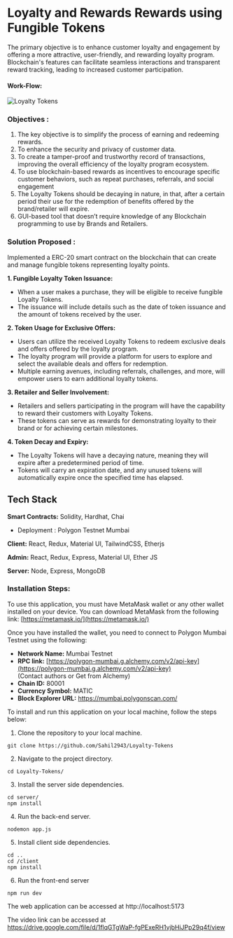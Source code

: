 # Loyalty and Rewards Rewards using Fungible Tokens

The primary objective is to enhance customer loyalty and engagement by offering a more attractive, user-friendly, and rewarding loyalty program. Blockchain's features can facilitate seamless interactions and transparent reward tracking, leading to increased customer participation.

#### Work-Flow: 

![Loyalty Tokens](https://drive.google.com/file/d/1dqcNEcHGevirUViuvCZtEdW_Xox597bs/view?usp=sharing)

### Objectives :

1. The key objective is to simplify the process of earning and redeeming rewards.
2. To enhance the security and privacy of customer data.
3. To create a tamper-proof and trustworthy record of transactions, improving the overall efficiency of the loyalty program ecosystem.
4. To use blockchain-based rewards as incentives to encourage specific customer behaviors, such as repeat purchases, referrals, and social engagement
5. The Loyalty Tokens should be decaying in nature, in that, after a certain period their use for the redemption of benefits offered by the brand/retailer will expire.
6. GUI-based tool that doesn’t require knowledge of any Blockchain programming to use by Brands and Retailers.

### Solution Proposed :

Implemented a ERC-20 smart contract on the blockchain that can create and manage fungible tokens representing loyalty points.

**1. Fungible Loyalty Token Issuance:**
- When a user makes a purchase, they will be eligible to receive fungible Loyalty Tokens.
- The issuance will include details such as the date of token issuance and the amount of tokens received by the user.

**2. Token Usage for Exclusive Offers:**
- Users can utilize the received Loyalty Tokens to redeem exclusive deals and offers offered by the loyalty program.
- The loyalty program will provide a platform for users to explore and select the available deals and offers for redemption.
- Multiple earning avenues, including referrals, challenges, and more, will empower users to earn additional loyalty tokens.

**3. Retailer and Seller Involvement:**

- Retailers and sellers participating in the program will have the capability to reward their customers with Loyalty Tokens.
- These tokens can serve as rewards for demonstrating loyalty to their brand or for achieving certain milestones.

**4. Token Decay and Expiry:**
- The Loyalty Tokens will have a decaying nature, meaning they will expire after a predetermined period of time.
- Tokens will carry an expiration date, and any unused tokens will automatically expire once the specified time has elapsed.

## Tech Stack

**Smart Contracts:** Solidity, Hardhat, Chai

- Deployment : Polygon Testnet Mumbai

**Client:** React, Redux, Material UI, TailwindCSS, Etherjs

**Admin:** React, Redux, Express, Material UI, Ether JS

**Server:** Node, Express, MongoDB

### Installation Steps:

To use this application, you must have MetaMask wallet or any other wallet installed on your device. You can download MetaMask from the following link: [https://metamask.io/](https://metamask.io/)

Once you have installed the wallet, you need to connect to Polygon Mumbai Testnet using the following:

- **Network Name:** Mumbai Testnet
- **RPC link:** [https://polygon-mumbai.g.alchemy.com/v2/api-key](https://polygon-mumbai.g.alchemy.com/v2/api-key)  
 (Contact authors or Get from Alchemy)
- **Chain ID:** 80001
- **Currency Symbol:** MATIC
- **Block Explorer URL:** https://mumbai.polygonscan.com/

To install and run this application on your local machine, follow the steps below:

1. Clone the repository to your local machine.

```shell
git clone https://github.com/Sahil2943/Loyalty-Tokens
```

2. Navigate to the project directory.
```shell
cd Loyalty-Tokens/
```
3.  Install the server side dependencies.
```shell
cd server/
npm install
```
4. Run the back-end server.
```shell
nodemon app.js
```
5. Install client side dependencies.
```shell
cd ..
cd /client
npm install
```
6. Run the front-end server
```shell
npm run dev
```

The web application can be accessed at http://localhost:5173

The video link can be accessed at https://drive.google.com/file/d/1flqGTgWaP-fgPExeRH1vjbHiJPp29q4f/view

